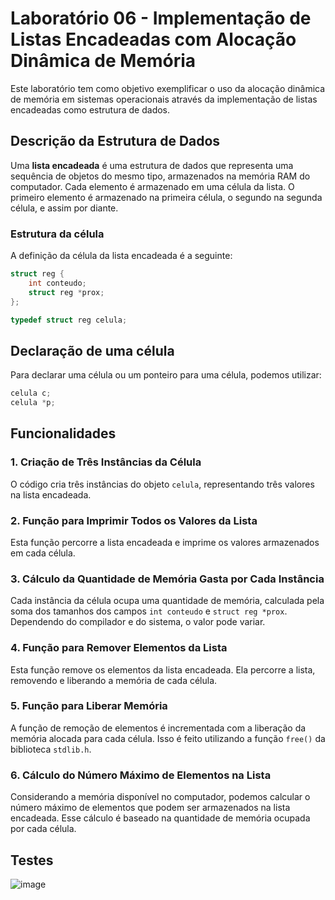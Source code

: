 # Laboratório 06 - Implementação de Listas Encadeadas com Alocação Dinâmica de Memória

Este laboratório tem como objetivo exemplificar o uso da alocação dinâmica de memória em sistemas operacionais através da implementação de listas encadeadas como estrutura de dados.

## Descrição da Estrutura de Dados

Uma **lista encadeada** é uma estrutura de dados que representa uma sequência de objetos do mesmo tipo, armazenados na memória RAM do computador. Cada elemento é armazenado em uma célula da lista. O primeiro elemento é armazenado na primeira célula, o segundo na segunda célula, e assim por diante.

### Estrutura da célula

A definição da célula da lista encadeada é a seguinte:

```c
struct reg {
    int conteudo; 
    struct reg *prox; 
}; 

typedef struct reg celula;
```

## Declaração de uma célula

Para declarar uma célula ou um ponteiro para uma célula, podemos utilizar:

```c
celula c;
celula *p;
```

## Funcionalidades

### 1. Criação de Três Instâncias da Célula
O código cria três instâncias do objeto `celula`, representando três valores na lista encadeada.

### 2. Função para Imprimir Todos os Valores da Lista
Esta função percorre a lista encadeada e imprime os valores armazenados em cada célula.

### 3. Cálculo da Quantidade de Memória Gasta por Cada Instância
Cada instância da célula ocupa uma quantidade de memória, calculada pela soma dos tamanhos dos campos `int conteudo` e `struct reg *prox`. Dependendo do compilador e do sistema, o valor pode variar.

### 4. Função para Remover Elementos da Lista
Esta função remove os elementos da lista encadeada. Ela percorre a lista, removendo e liberando a memória de cada célula.

### 5. Função para Liberar Memória
A função de remoção de elementos é incrementada com a liberação da memória alocada para cada célula. Isso é feito utilizando a função `free()` da biblioteca `stdlib.h`.

### 6. Cálculo do Número Máximo de Elementos na Lista
Considerando a memória disponível no computador, podemos calcular o número máximo de elementos que podem ser armazenados na lista encadeada. Esse cálculo é baseado na quantidade de memória ocupada por cada célula.

## Testes

![image](https://github.com/user-attachments/assets/ff093cb9-37c3-42a2-be9e-6304a1a2f2b5)

